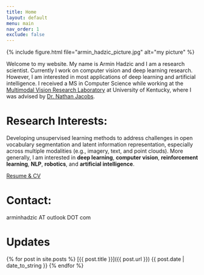 ```yaml
---
title: Home
layout: default
menu: main
nav_order: 1
exclude: false
---
```


{% include figure.html file="armin_hadzic_picture.jpg" alt="my picture" %}

Welcome to my website. My name is Armin Hadzic and I am a research scientist. Currently I work on computer vision and deep learning research. However, I am interested in most applications of deep learning and artificial intelligence. I received a MS in Computer Science while working at the [Multimodal Vision Research Laboratory](http://mvrl.cs.uky.edu/) at University of Kentucky, where I was advised by [Dr. Nathan Jacobs](http://cs.uky.edu/~jacobs/).

# Research Interests:
Developing unsupervised learning methods to address challenges in open vocabulary segmentation and latent information representation, especially across multiple modalities (e.g., imagery, text, and point clouds). More generally, I am interested in **deep learning**, **computer vision**, **reinforcement learning**, **NLP**, **robotics**, and **artificial intelligence**.

[Resume \& CV](http://www.arminhadzic.com/CV.html)

# Contact:
arminhadzic AT outlook DOT com

# Updates

{% for post in site.posts %}
  [{{ post.title }}]({{ post.url }}) {{ post.date | date_to_string }}
{% endfor %}
